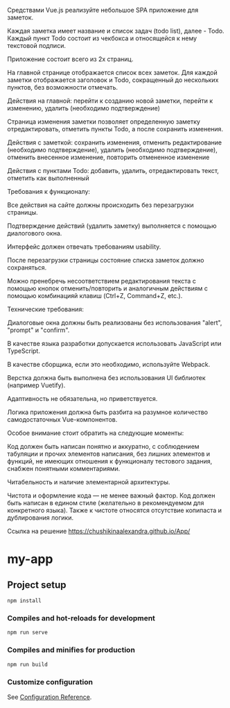 

  Средствами Vue.js реализуйте небольшое SPA приложение для заметок.

  Каждая заметка имеет название и список задач (todo list), далее - Todo. Каждый пункт Todo состоит из чекбокса и относящейся к нему текстовой подписи.

  Приложение состоит всего из 2х страниц.

  На главной странице отображается список всех заметок. Для каждой заметки отображается заголовок и Todo, сокращенный до нескольких пунктов, без возможности отмечать. 

  Действия на главной: перейти к созданию новой заметки, перейти к изменению, удалить (необходимо подтверждение)

  Страница изменения заметки позволяет определенную заметку отредактировать, отметить пункты Todo, а после сохранить изменения. 

  Действия с заметкой: сохранить изменения, отменить редактирование (необходимо подтверждение), удалить (необходимо подтверждение), отменить внесенное изменение, повторить отмененное изменение 

  Действия с пунктами Todo: добавить, удалить, отредактировать текст, отметить как выполненный

  Требования к функционалу:

  Все действия на сайте должны происходить без перезагрузки страницы.

  Подтверждение действий (удалить заметку) выполняется с помощью диалогового окна.

  Интерфейс должен отвечать требованиям usability.

  После перезагрузки страницы состояние списка заметок должно сохраняться.

  Можно пренебречь несоответствием редактирования текста с помощью кнопок отменить/повторить и аналогичным действиям с помощью комбинацияй клавиш (Ctrl+Z, Command+Z, etc.).

  Технические требования:

  Диалоговые окна должны быть реализованы без использования "alert", "prompt" и "confirm".

  В качестве языка разработки допускается использовать JavaScript или TypeScript.

  В качестве сборщика, если это необходимо, используйте Webpack.

  Верстка должна быть выполнена без использования UI библиотек (например Vuetify).

  Адаптивность не обязательна, но приветствуется.

  Логика приложения должна быть разбита на разумное количество самодостаточных Vue-компонентов.

  Особое внимание стоит обратить на следующие моменты:

  Код должен быть написан понятно и аккуратно, с соблюдением табуляции и прочих элементов написания, без лишних элементов и функций, не имеющих отношения к функционалу тестового задания, снабжен понятными комментариями.

  Читабельность и наличие элементарной архитектуры.

  Чистота и оформление кода — не менее важный фактор. Код должен быть написан в едином стиле (желательно в рекомендуемом для конкретного языка). Также к чистоте относятся отсутствие копипаста и дублирования логики.

  Ссылка на решение https://chushikinaalexandra.github.io/App/




# my-app

## Project setup
```
npm install
```

### Compiles and hot-reloads for development
```
npm run serve
```

### Compiles and minifies for production
```
npm run build
```

### Customize configuration
See [Configuration Reference](https://cli.vuejs.org/config/).
